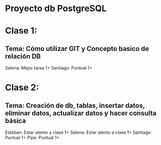 # Proyecto db PostgreSQL

# Clase 1:
## Tema: Cómo utilizar GIT y Concepto basico de relación DB
Selena: Mejor tarea 1+
Santiago: Puntual 1+

# Clase 2:
## Tema: Creación de db, tablas, insertar datos, eliminar datos, actualizar datos y hacer consulta básica
Esteban: Estar atento a clase 1+
Selena: Estar atento a clase 1+
Santiago: Puntual 1+
Pipe: Puntual 1+